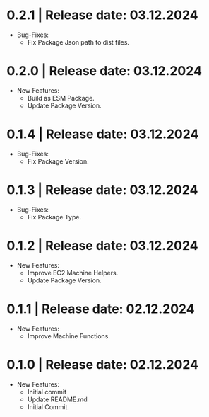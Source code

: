 0.2.1	|	Release date: **03.12.2024**
============================================
* Bug-Fixes:
  - Fix Package Json  path to dist files.


0.2.0	|	Release date: **03.12.2024**
============================================
* New Features:
  - Build as ESM Package.
  - Update Package Version.


0.1.4	|	Release date: **03.12.2024**
============================================
* Bug-Fixes:
  - Fix Package Version.


0.1.3	|	Release date: **03.12.2024**
============================================
* Bug-Fixes:
  - Fix Package Type.


0.1.2	|	Release date: **03.12.2024**
============================================
* New Features:
  - Improve EC2 Machine Helpers.
  - Update Package Version.


0.1.1	|	Release date: **02.12.2024**
============================================
* New Features:
  - Improve Machine Functions.


0.1.0	|	Release date: **02.12.2024**
============================================
* New Features:
  - Initial commit
  - Update README.md
  - Initial Commit.


